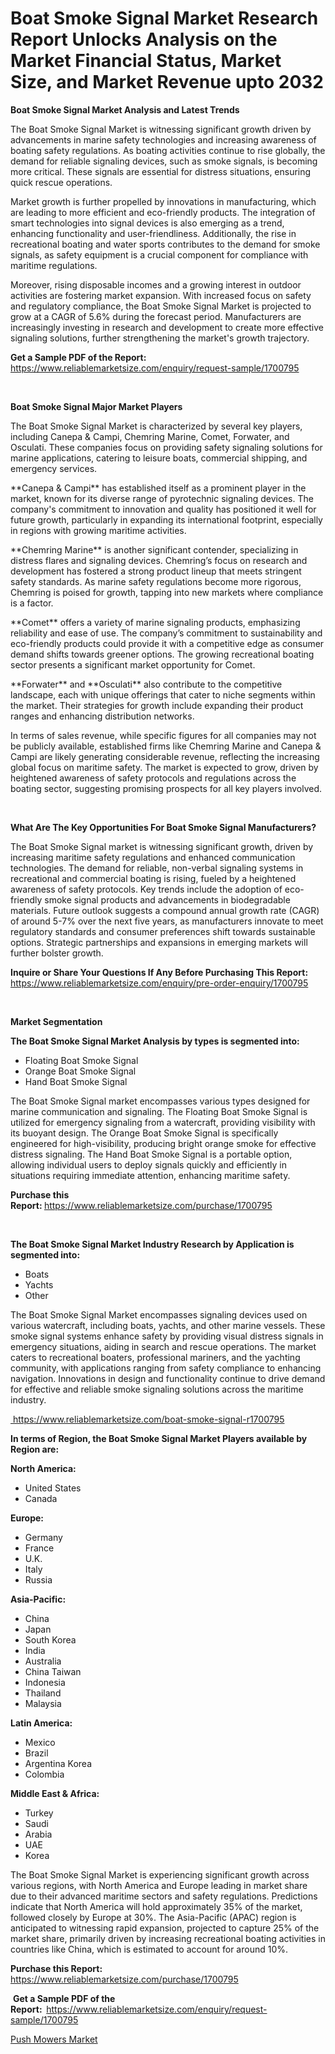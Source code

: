 <p><h1>Boat Smoke Signal Market Research Report Unlocks Analysis on the Market Financial Status, Market Size, and Market Revenue upto 2032</h1></p><p><strong>Boat Smoke Signal Market Analysis and Latest Trends</strong></p>
<p><p>The Boat Smoke Signal Market is witnessing significant growth driven by advancements in marine safety technologies and increasing awareness of boating safety regulations. As boating activities continue to rise globally, the demand for reliable signaling devices, such as smoke signals, is becoming more critical. These signals are essential for distress situations, ensuring quick rescue operations.</p><p>Market growth is further propelled by innovations in manufacturing, which are leading to more efficient and eco-friendly products. The integration of smart technologies into signal devices is also emerging as a trend, enhancing functionality and user-friendliness. Additionally, the rise in recreational boating and water sports contributes to the demand for smoke signals, as safety equipment is a crucial component for compliance with maritime regulations.</p><p>Moreover, rising disposable incomes and a growing interest in outdoor activities are fostering market expansion. With increased focus on safety and regulatory compliance, the Boat Smoke Signal Market is projected to grow at a CAGR of 5.6% during the forecast period. Manufacturers are increasingly investing in research and development to create more effective signaling solutions, further strengthening the market's growth trajectory.</p></p>
<p><strong>Get a Sample PDF of the Report:&nbsp;</strong> <a href="https://www.reliablemarketsize.com/enquiry/request-sample/1700795?utm_campaign=2233&utm_medium=2&utm_source=Github&utm_content=ia&utm_term=18022025&utm_id=boat-smoke-signal">https://www.reliablemarketsize.com/enquiry/request-sample/1700795</a></p>
<p>&nbsp;</p>
<p><strong>Boat Smoke Signal Major Market Players</strong></p>
<p><p>The Boat Smoke Signal Market is characterized by several key players, including Canepa & Campi, Chemring Marine, Comet, Forwater, and Osculati. These companies focus on providing safety signaling solutions for marine applications, catering to leisure boats, commercial shipping, and emergency services.</p><p>**Canepa & Campi** has established itself as a prominent player in the market, known for its diverse range of pyrotechnic signaling devices. The company's commitment to innovation and quality has positioned it well for future growth, particularly in expanding its international footprint, especially in regions with growing maritime activities.</p><p>**Chemring Marine** is another significant contender, specializing in distress flares and signaling devices. Chemring’s focus on research and development has fostered a strong product lineup that meets stringent safety standards. As marine safety regulations become more rigorous, Chemring is poised for growth, tapping into new markets where compliance is a factor.</p><p>**Comet** offers a variety of marine signaling products, emphasizing reliability and ease of use. The company’s commitment to sustainability and eco-friendly products could provide it with a competitive edge as consumer demand shifts towards greener options. The growing recreational boating sector presents a significant market opportunity for Comet.</p><p>**Forwater** and **Osculati** also contribute to the competitive landscape, each with unique offerings that cater to niche segments within the market. Their strategies for growth include expanding their product ranges and enhancing distribution networks.</p><p>In terms of sales revenue, while specific figures for all companies may not be publicly available, established firms like Chemring Marine and Canepa & Campi are likely generating considerable revenue, reflecting the increasing global focus on maritime safety. The market is expected to grow, driven by heightened awareness of safety protocols and regulations across the boating sector, suggesting promising prospects for all key players involved.</p></p>
<p>&nbsp;</p>
<p><strong>What Are The Key Opportunities For Boat Smoke Signal Manufacturers?</strong></p>
<p><p>The Boat Smoke Signal market is witnessing significant growth, driven by increasing maritime safety regulations and enhanced communication technologies. The demand for reliable, non-verbal signaling systems in recreational and commercial boating is rising, fueled by a heightened awareness of safety protocols. Key trends include the adoption of eco-friendly smoke signal products and advancements in biodegradable materials. Future outlook suggests a compound annual growth rate (CAGR) of around 5-7% over the next five years, as manufacturers innovate to meet regulatory standards and consumer preferences shift towards sustainable options. Strategic partnerships and expansions in emerging markets will further bolster growth.</p></p>
<p><strong>Inquire or Share Your Questions If Any Before Purchasing This Report:</strong> <a href="https://www.reliablemarketsize.com/enquiry/pre-order-enquiry/1700795?utm_campaign=2233&utm_medium=2&utm_source=Github&utm_content=ia&utm_term=18022025&utm_id=boat-smoke-signal">https://www.reliablemarketsize.com/enquiry/pre-order-enquiry/1700795</a></p>
<p>&nbsp;</p>
<p><strong>Market Segmentation</strong></p>
<p><strong>The Boat Smoke Signal Market Analysis by types is segmented into:</strong></p>
<p><ul><li>Floating Boat Smoke Signal</li><li>Orange Boat Smoke Signal</li><li>Hand Boat Smoke Signal</li></ul></p>
<p><p>The Boat Smoke Signal market encompasses various types designed for marine communication and signaling. The Floating Boat Smoke Signal is utilized for emergency signaling from a watercraft, providing visibility with its buoyant design. The Orange Boat Smoke Signal is specifically engineered for high-visibility, producing bright orange smoke for effective distress signaling. The Hand Boat Smoke Signal is a portable option, allowing individual users to deploy signals quickly and efficiently in situations requiring immediate attention, enhancing maritime safety.</p></p>
<p><strong>Purchase this Report:&nbsp;</strong><a href="https://www.reliablemarketsize.com/purchase/1700795?utm_campaign=2233&utm_medium=2&utm_source=Github&utm_content=ia&utm_term=18022025&utm_id=boat-smoke-signal">https://www.reliablemarketsize.com/purchase/1700795</a></p>
<p>&nbsp;</p>
<p><strong>The Boat Smoke Signal Market Industry Research by Application is segmented into:</strong></p>
<p><ul><li>Boats</li><li>Yachts</li><li>Other</li></ul></p>
<p><p>The Boat Smoke Signal Market encompasses signaling devices used on various watercraft, including boats, yachts, and other marine vessels. These smoke signal systems enhance safety by providing visual distress signals in emergency situations, aiding in search and rescue operations. The market caters to recreational boaters, professional mariners, and the yachting community, with applications ranging from safety compliance to enhancing navigation. Innovations in design and functionality continue to drive demand for effective and reliable smoke signaling solutions across the maritime industry.</p></p>
<p><a href="https://www.reliablemarketsize.com/boat-smoke-signal-r1700795?utm_campaign=2233&utm_medium=2&utm_source=Github&utm_content=ia&utm_term=18022025&utm_id=boat-smoke-signal">&nbsp;https://www.reliablemarketsize.com/boat-smoke-signal-r1700795</a></p>
<p><strong>In terms of Region, the Boat Smoke Signal Market Players available by Region are:</strong></p>
<p>
    <p> <strong> North America: </strong>
        <ul>
            <li>United States</li>
            <li>Canada</li>
        </ul>
        </p> 
    <p> <strong> Europe: </strong>
        <ul>
            <li>Germany</li>
            <li>France</li>
            <li>U.K.</li>
            <li>Italy</li>
            <li>Russia</li>
        </ul>
        </p> 
    <p> <strong> Asia-Pacific: </strong>
        <ul>
            <li>China</li>
            <li>Japan</li>
            <li>South Korea</li>
            <li>India</li>
            <li>Australia</li>
            <li>China Taiwan</li>
            <li>Indonesia</li>
            <li>Thailand</li>
            <li>Malaysia</li>
        </ul>
        </p> 
    <p> <strong> Latin America: </strong>
        <ul>
            <li>Mexico</li>
            <li>Brazil</li>
            <li>Argentina Korea</li>
            <li>Colombia</li>
        </ul>
        </p> 
    <p> <strong> Middle East & Africa: </strong>
        <ul>
            <li>Turkey</li>
            <li>Saudi</li>
            <li>Arabia</li>
            <li>UAE</li>
            <li>Korea</li>
        </ul>
    </p>
    </p>
<p><p>The Boat Smoke Signal Market is experiencing significant growth across various regions, with North America and Europe leading in market share due to their advanced maritime sectors and safety regulations. Predictions indicate that North America will hold approximately 35% of the market, followed closely by Europe at 30%. The Asia-Pacific (APAC) region is anticipated to witnessing rapid expansion, projected to capture 25% of the market share, primarily driven by increasing recreational boating activities in countries like China, which is estimated to account for around 10%.</p></p>
<p><strong>Purchase this Report: </strong><a href="https://www.reliablemarketsize.com/purchase/1700795?utm_campaign=2233&utm_medium=2&utm_source=Github&utm_content=ia&utm_term=18022025&utm_id=boat-smoke-signal">https://www.reliablemarketsize.com/purchase/1700795</a></p>
<p>&nbsp;<strong>Get a Sample PDF of the Report:&nbsp;&nbsp;</strong><a href="https://www.reliablemarketsize.com/enquiry/request-sample/1700795?utm_campaign=2233&utm_medium=2&utm_source=Github&utm_content=ia&utm_term=18022025&utm_id=boat-smoke-signal">https://www.reliablemarketsize.com/enquiry/request-sample/1700795</a></p>
<p><strong></strong></p>
<p><p><a href="https://github.com/kathiestrine5ty/Market-Research-Report-List-1/blob/main/push-mowers-market.md?utm_campaign=2233&utm_medium=2&utm_source=Github&utm_content=ia&utm_term=18022025&utm_id=boat-smoke-signal">Push Mowers Market</a></p></p>